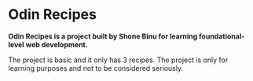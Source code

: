 # Odin Recipes

**Odin Recipes is a project built by Shone Binu for learning foundational-level web development.**

The project is basic and it only has 3 recipes. The project is only for learning purposes and not to be considered seriously.
